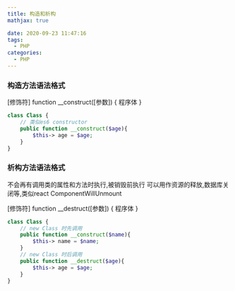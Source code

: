 ```yaml
---
title: 构造和析构
mathjax: true

date: 2020-09-23 11:47:16
tags:
  - PHP
categories:
  - PHP
---
```


### 构造方法语法格式

[修饰符] function __construct([参数]) {
    程序体
}

```php
class Class {
    // 类似es6 constructor
    public function __construct($age){
        $this-> age = $age;
    }
}
```

### 析构方法语法格式

不会再有调用类的属性和方法时执行,被销毁前执行
可以用作资源的释放,数据库关闭等,类似react ComponentWillUnmount

[修饰符] function __destruct([参数]) {
    程序体
}

```php
class Class {
    // new Class 时先调用
    public function __construct($name){
        $this-> name = $name;
    }
    // new Class 时后调用
    public function __destruct($age){
        $this-> age = $age;
    }
}
```